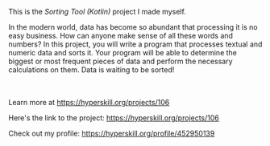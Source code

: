 This is the *Sorting Tool (Kotlin)* project I made myself.


<p>In the modern world, data has become so abundant that processing it is no easy business. How can anyone make sense of all these words and numbers? In this project, you will write a program that processes textual and numeric data and sorts it. Your program will be able to determine the biggest or most frequent pieces of data and perform the necessary calculations on them. Data is waiting to be sorted!</p><br/><br/>Learn more at <a href="https://hyperskill.org/projects/106?utm_source=ide&utm_medium=ide&utm_campaign=ide&utm_content=project-card">https://hyperskill.org/projects/106</a>

Here's the link to the project: https://hyperskill.org/projects/106

Check out my profile: https://hyperskill.org/profile/452950139